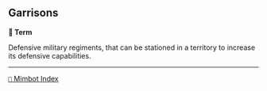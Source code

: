 ## Garrisons

**📑 Term**

Defensive military regiments, that can be stationed in a territory to increase its defensive capabilities.

<!---
keywords: battle, unit
-->
----------
[`📑` Mimbot Index](<https://zeithalt.github.io/r/#6fe0>)